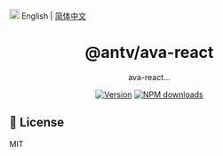 <img src="https://gw.alipayobjects.com/zos/antfincdn/R8sN%24GNdh6/language.svg" width="18"> English | [简体中文](./zh-CN/README.zh-CN.md)


<h1 align="center">
<b>@antv/ava-react</b>
</h1>

<div align="center">
ava-react...


[![Version](https://badgen.net/npm/v/@antv/ava-react)](https://www.npmjs.com/@antv/ava-react)
[![NPM downloads](http://img.shields.io/npm/dm/@antv/ava-react.svg)](http://npmjs.com/@antv/ava-react)
</div>

## 📄 License

MIT
